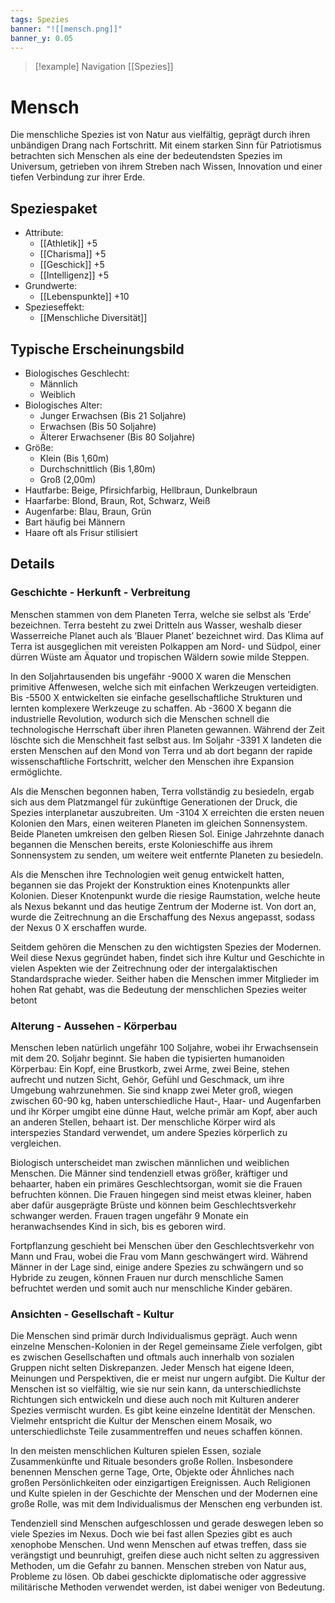 ```yaml
---
tags: Spezies
banner: "![[mensch.png]]"
banner_y: 0.05
---
```

> [!example] Navigation 
>  [[Spezies]]

# Mensch
Die menschliche Spezies ist von Natur aus vielfältig, geprägt durch ihren unbändigen Drang nach Fortschritt. Mit einem starken Sinn für Patriotismus betrachten sich Menschen als eine der bedeutendsten Spezies im Universum, getrieben von ihrem Streben nach Wissen, Innovation und einer tiefen Verbindung zur ihrer Erde.


## Speziespaket
- Attribute: 
	- [[Athletik]] +5
	- [[Charisma]] +5
	- [[Geschick]] +5
	- [[Intelligenz]] +5
- Grundwerte:
	- [[Lebenspunkte]] +10
- Spezieseffekt:
	- [[Menschliche Diversität]]


## Typische Erscheinungsbild
- Biologisches Geschlecht: 
	- Männlich
	- Weiblich
- Biologisches Alter: 
	- Junger Erwachsen (Bis 21 Soljahre)
	- Erwachsen (Bis 50 Soljahre)
	- Älterer Erwachsener (Bis 80 Soljahre)
- Größe:
	- Klein (Bis 1,60m)
	- Durchschnittlich (Bis 1,80m)
	- Groß (2,00m)
- Hautfarbe: Beige, Pfirsichfarbig, Hellbraun, Dunkelbraun 
- Haarfarbe: Blond, Braun, Rot, Schwarz, Weiß
- Augenfarbe: Blau, Braun, Grün
- Bart häufig bei Männern
- Haare oft als Frisur stilisiert


## Details

### Geschichte - Herkunft - Verbreitung
Menschen stammen von dem Planeten Terra, welche sie selbst als ’Erde’ bezeichnen. Terra besteht zu zwei Dritteln aus Wasser, weshalb dieser Wasserreiche Planet auch als ’Blauer Planet’ bezeichnet wird. Das Klima auf Terra ist ausgeglichen mit vereisten Polkappen am Nord- und Südpol, einer dürren Wüste am Äquator und tropischen Wäldern sowie milde Steppen. 

In den Soljahrtausenden bis ungefähr -9000 X waren die Menschen primitive Affenwesen, welche sich mit einfachen Werkzeugen verteidigten. Bis -5500 X entwickelten sie einfache gesellschaftliche Strukturen und lernten komplexere Werkzeuge zu schaffen. Ab -3600 X begann die industrielle Revolution, wodurch sich die Menschen schnell die technologische Herrschaft über ihren Planeten gewannen. Während der Zeit löschte sich die Menschheit fast selbst aus. Im Soljahr -3391 X landeten die ersten Menschen auf den Mond von Terra und ab dort begann der rapide wissenschaftliche Fortschritt, welcher den Menschen ihre Expansion ermöglichte.

Als die Menschen begonnen haben, Terra vollständig zu besiedeln, ergab sich aus dem Platzmangel für zukünftige Generationen der Druck, die Spezies interplanetar auszubreiten. Um -3104 X erreichten die ersten neuen Kolonien den Mars, einen weiteren Planeten im gleichen Sonnensystem. Beide Planeten umkreisen den gelben Riesen Sol. Einige Jahrzehnte danach begannen die Menschen bereits, erste Kolonieschiffe aus ihrem Sonnensystem zu senden, um weitere weit entfernte Planeten zu besiedeln. 

Als die Menschen ihre Technologien weit genug entwickelt hatten, begannen sie das Projekt der Konstruktion eines Knotenpunkts aller Kolonien. Dieser Knotenpunkt wurde die riesige Raumstation, welche heute als Nexus bekannt und das heutige Zentrum der Moderne ist. Von dort an, wurde die Zeitrechnung an die Erschaffung des Nexus angepasst, sodass der Nexus 0 X erschaffen wurde. 

Seitdem gehören die Menschen zu den wichtigsten Spezies der Modernen. Weil diese Nexus gegründet haben, findet sich ihre Kultur und Geschichte in vielen Aspekten wie der Zeitrechnung oder der intergalaktischen Standardsprache wieder. Seither haben die Menschen immer Mitglieder im hohen Rat gehabt, was die Bedeutung der menschlichen Spezies weiter betont

### Alterung - Aussehen - Körperbau
Menschen leben natürlich ungefähr 100 Soljahre, wobei ihr Erwachsensein mit dem 20. Soljahr beginnt. Sie haben die typisierten humanoiden Körperbau: Ein Kopf, eine Brustkorb, zwei Arme, zwei Beine, stehen aufrecht und nutzen Sicht, Gehör, Gefühl und Geschmack, um ihre Umgebung wahrzunehmen. Sie sind knapp zwei Meter groß, wiegen zwischen 60-90 kg, haben unterschiedliche Haut-, Haar- und Augenfarben und ihr Körper umgibt eine dünne Haut, welche primär am Kopf, aber auch an anderen Stellen, behaart ist. Der menschliche Körper wird als interspezies Standard verwendet, um andere Spezies körperlich zu vergleichen.

Biologisch unterscheidet man zwischen männlichen und weiblichen Menschen. Die Männer sind tendenziell etwas größer, kräftiger und behaarter, haben ein primäres Geschlechtsorgan, womit sie die Frauen befruchten können. Die Frauen hingegen sind meist etwas kleiner, haben aber dafür ausgeprägte Brüste und können beim Geschlechtsverkehr schwanger werden. Frauen tragen ungefähr 9 Monate ein heranwachsendes Kind in sich, bis es geboren wird.

Fortpflanzung geschieht bei Menschen über den Geschlechtsverkehr von Mann und Frau, wobei die Frau vom Mann geschwängert wird. Während Männer in der Lage sind, einige andere Spezies zu schwängern und so Hybride zu zeugen, können Frauen nur durch menschliche Samen befruchtet werden und somit auch nur menschliche Kinder gebären.

### Ansichten - Gesellschaft - Kultur
Die Menschen sind primär durch Individualismus geprägt. Auch wenn einzelne Menschen-Kolonien in der Regel gemeinsame Ziele verfolgen, gibt es zwischen Gesellschaften und oftmals auch innerhalb von sozialen Gruppen nicht selten Diskrepanzen. Jeder Mensch hat eigene Ideen, Meinungen und Perspektiven, die er meist nur ungern aufgibt. Die Kultur der Menschen ist so vielfältig, wie sie nur sein kann, da unterschiedlichste Richtungen sich entwickeln und diese auch noch mit Kulturen anderer Spezies vermischt wurden. Es gibt keine einzelne Identität der Menschen. Vielmehr entspricht die Kultur der Menschen einem Mosaik, wo unterschiedlichste Teile zusammentreffen und neues schaffen können.

In den meisten menschlichen Kulturen spielen Essen, soziale Zusammenkünfte und Rituale besonders große Rollen. Insbesondere benennen Menschen gerne Tage, Orte, Objekte oder Ähnliches nach großen Persönlichkeiten oder einzigartigen Ereignissen. Auch Religionen und Kulte spielen in der Geschichte der Menschen und der Modernen eine große Rolle, was mit dem Individualismus der Menschen eng verbunden ist.

Tendenziell sind Menschen aufgeschlossen und gerade deswegen leben so viele Spezies im Nexus. Doch wie bei fast allen Spezies gibt es auch xenophobe Menschen. Und wenn Menschen auf etwas treffen, dass sie verängstigt und beunruhigt, greifen diese auch nicht selten zu aggressiven Methoden, um die Gefahr zu bannen. Menschen streben von Natur aus, Probleme zu lösen. Ob dabei geschickte diplomatische oder aggressive militärische Methoden verwendet werden, ist dabei weniger von Bedeutung. 